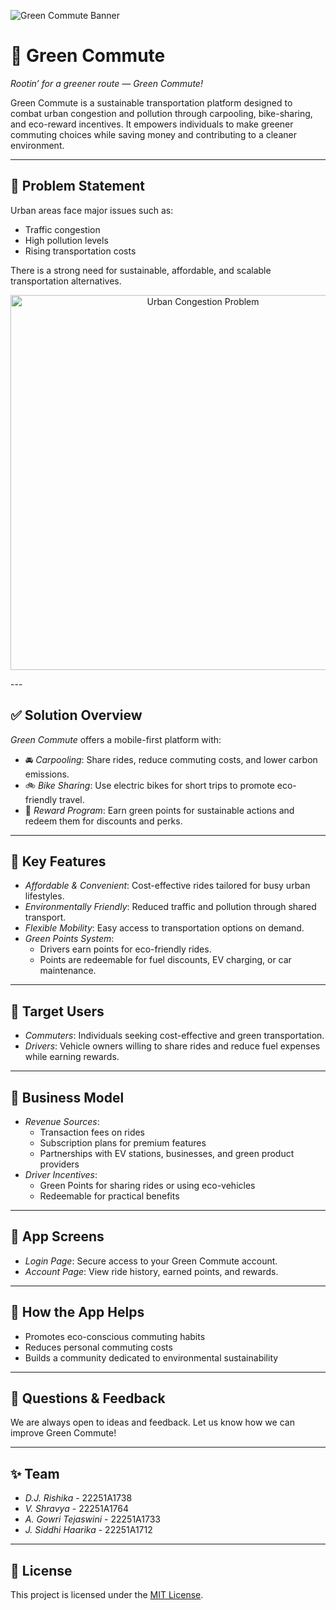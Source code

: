 ![Green Commute Banner](assets/green_commute_banner.png)
# 🌱 Green Commute

*Rootin’ for a greener route — Green Commute!*

Green Commute is a sustainable transportation platform designed to combat urban congestion and pollution through carpooling, bike-sharing, and eco-reward incentives. It empowers individuals to make greener commuting choices while saving money and contributing to a cleaner environment.

---

## 🚗 Problem Statement

Urban areas face major issues such as:

- Traffic congestion
- High pollution levels
- Rising transportation costs
  
There is a strong need for sustainable, affordable, and scalable transportation alternatives.
<p align="center">
  <img src="assets/problem_visual.png" alt="Urban Congestion Problem" width="600"/>
</p>
---

## ✅ Solution Overview

*Green Commute* offers a mobile-first platform with:

- 🚘 *Carpooling*: Share rides, reduce commuting costs, and lower carbon emissions.
- 🚲 *Bike Sharing*: Use electric bikes for short trips to promote eco-friendly travel.
- 🎁 *Reward Program*: Earn green points for sustainable actions and redeem them for discounts and perks.

---

## 🌟 Key Features

- *Affordable & Convenient*: Cost-effective rides tailored for busy urban lifestyles.
- *Environmentally Friendly*: Reduced traffic and pollution through shared transport.
- *Flexible Mobility*: Easy access to transportation options on demand.
- *Green Points System*: 
  - Drivers earn points for eco-friendly rides.
  - Points are redeemable for fuel discounts, EV charging, or car maintenance.

---

## 👥 Target Users

- *Commuters*: Individuals seeking cost-effective and green transportation.
- *Drivers*: Vehicle owners willing to share rides and reduce fuel expenses while earning rewards.

---

## 💼 Business Model

- *Revenue Sources*:
  - Transaction fees on rides
  - Subscription plans for premium features
  - Partnerships with EV stations, businesses, and green product providers
- *Driver Incentives*:
  - Green Points for sharing rides or using eco-vehicles
  - Redeemable for practical benefits

---

## 📱 App Screens

- *Login Page*: Secure access to your Green Commute account.
- *Account Page*: View ride history, earned points, and rewards.

---

## 📣 How the App Helps

- Promotes eco-conscious commuting habits
- Reduces personal commuting costs
- Builds a community dedicated to environmental sustainability

---

## 🙋 Questions & Feedback

We are always open to ideas and feedback. Let us know how we can improve Green Commute!

---

## ✨ Team

- *D.J. Rishika* - 22251A1738  
- *V. Shravya* - 22251A1764  
- *A. Gowri Tejaswini* - 22251A1733  
- *J. Siddhi Haarika* - 22251A1712  

---

## 📜 License

This project is licensed under the [MIT License](LICENSE).

